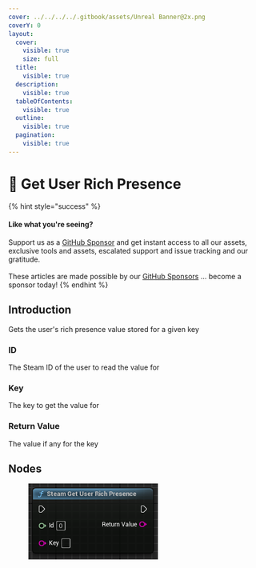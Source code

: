 ```yaml
---
cover: ../../../../.gitbook/assets/Unreal Banner@2x.png
coverY: 0
layout:
  cover:
    visible: true
    size: full
  title:
    visible: true
  description:
    visible: true
  tableOfContents:
    visible: true
  outline:
    visible: true
  pagination:
    visible: true
---
```


# 🔵 Get User Rich Presence

{% hint style="success" %}
#### Like what you're seeing?

Support us as a [GitHub Sponsor](../../../../become-a-sponsor/) and get instant access to all our assets, exclusive tools and assets, escalated support and issue tracking and our gratitude.\
\
These articles are made possible by our [GitHub Sponsors](../../../../become-a-sponsor/) ... become a sponsor today!
{% endhint %}

## Introduction

Gets the user's rich presence value stored for a given key

### ID

The Steam ID of the user to read the value for

### Key

The key to get the value for

### Return Value

The value if any for the key

## Nodes

<figure><img src="../../../../.gitbook/assets/image (823).png" alt=""><figcaption></figcaption></figure>
